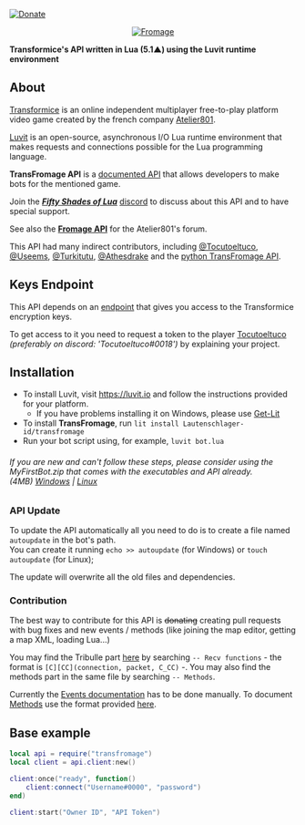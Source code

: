 [![Donate](https://img.shields.io/badge/Donate-PayPal-yellow.svg)](https://www.paypal.com/cgi-bin/webscr?cmd=_s-xclick&hosted_button_id=TSTEG3PXK4HJ4&source=url)

<p align='center'><a href='https://atelier801.com/topic?f=5&t=917024'><img src="http://images.atelier801.com/168e7d7a07d.png" title="Fromage"></a></p>

**Transformice's API written in Lua (5.1▲) using the Luvit runtime environment**

## About

[Transformice](https://www.transformice.com/) is an online independent multiplayer free-to-play platform video game created by the french company [Atelier801](http://societe.atelier801.com/).

[Luvit](https://luvit.io/) is an open-source, asynchronous I/O Lua runtime environment that makes requests and connections possible for the Lua programming language.

**TransFromage API** is a [documented API](docs) that allows developers to make bots for the mentioned game.

Join the **_[Fifty Shades of Lua](https://discord.gg/quch83R)_** [discord](https://discordapp.com/) to discuss about this API and to have special support.

See also the **[Fromage API](https://github.com/Lautenschlager-id/Fromage)** for the Atelier801's forum.

This API had many indirect contributors, including [@Tocutoeltuco](https://github.com/Tocutoeltuco), [@Useems](https://github.com/Useems), [@Turkitutu](https://github.com/Turkitutu), [@Athesdrake](https://github.com/Athesdrake) and the [python TransFromage API](https://github.com/Tocutoeltuco/transfromage).

## Keys Endpoint

This API depends on an [endpoint](https://api.tocu.tk/get_transformice_keys.php) that gives you access to the Transformice encryption keys.

To get access to it you need to request a token to the player [Tocutoeltuco](https://github.com/Tocutoeltuco) _(preferably on discord: 'Tocutoeltuco#0018')_ by explaining your project.

## Installation

- To install Luvit, visit https://luvit.io and follow the instructions provided for your platform.
	- If you have problems installing it on Windows, please use [Get-Lit](https://github.com/SinisterRectus/get-lit)
- To install **TransFromage**, run `lit install Lautenschlager-id/transfromage`
- Run your bot script using, for example, `luvit bot.lua`

###### If you are new and can't follow these steps, please consider using the _MyFirstBot.zip_ that comes with the executables and API already.<br>_(4MB)_ [Windows](https://github.com/Lautenschlager-id/Transfromage/raw/master/MyFirstBot/Windows.zip) | [Linux](https://github.com/Lautenschlager-id/Transfromage/raw/master/MyFirstBot/Linux.zip)

### API Update

To update the API automatically all you need to do is to create a file named `autoupdate` in the bot's path.<br>
You can create it running `echo >> autoupdate` (for Windows) or `touch autoupdate` (for Linux);

The update will overwrite all the old files and dependencies.

### Contribution

The best way to contribute for this API is ~~donating~~ creating pull requests with bug fixes and new events / methods (like joining the map editor, getting a map XML, loading Lua...)

You may find the Tribulle part [here](libs/client.lua) by searching `-- Recv functions` - the format is `[C][CC](connection, packet, C_CC)` -. You may also find the methods part in the same file by searching `-- Methods`.

Currently the [Events documentation](docs/Events.md) has to be done manually. To document [Methods](docs/Client.md) use the format provided [here](https://github.com/Lautenschlager-id/Fromage/blob/master/docgen.lua#L1-L36).

## Base example

```Lua
local api = require("transfromage")
local client = api.client:new()

client:once("ready", function()
	client:connect("Username#0000", "password")
end)

client:start("Owner ID", "API Token")
```